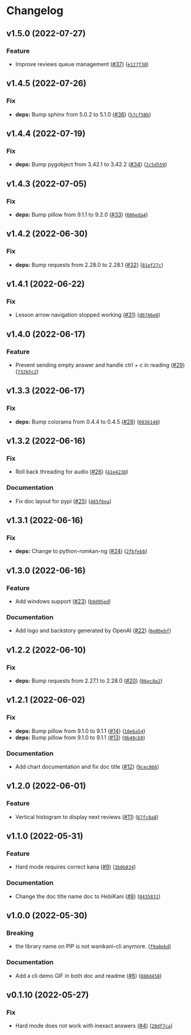 # Changelog

<!--next-version-placeholder-->

## v1.5.0 (2022-07-27)
### Feature
* Improve reviews queue management ([#37](https://github.com/ajite/hebikani/issues/37)) ([`e127f30`](https://github.com/ajite/hebikani/commit/e127f30883898b1a4f52594592be19434545350f))

## v1.4.5 (2022-07-26)
### Fix
* **deps:** Bump sphinx from 5.0.2 to 5.1.0 ([#36](https://github.com/ajite/hebikani/issues/36)) ([`57cf58b`](https://github.com/ajite/hebikani/commit/57cf58b43a4dda1b7b50650389526f09191e78b9))

## v1.4.4 (2022-07-19)
### Fix
* **deps:** Bump pygobject from 3.42.1 to 3.42.2 ([#34](https://github.com/ajite/hebikani/issues/34)) ([`2c5d559`](https://github.com/ajite/hebikani/commit/2c5d559c2e5fd984d65b7d5995709b34f34536a6))

## v1.4.3 (2022-07-05)
### Fix
* **deps:** Bump pillow from 9.1.1 to 9.2.0 ([#33](https://github.com/ajite/hebikani/issues/33)) ([`606eda4`](https://github.com/ajite/hebikani/commit/606eda4e7d11c7da9392364ff20d01c36b74998f))

## v1.4.2 (2022-06-30)
### Fix
* **deps:** Bump requests from 2.28.0 to 2.28.1 ([#32](https://github.com/ajite/hebikani/issues/32)) ([`81ef27c`](https://github.com/ajite/hebikani/commit/81ef27cb5309488a12b92cd2e16da47ad969e95b))

## v1.4.1 (2022-06-22)
### Fix
* Lesson arrow navigation stopped working ([#31](https://github.com/ajite/hebikani/issues/31)) ([`d0746e0`](https://github.com/ajite/hebikani/commit/d0746e09daf91265eef15630199988ff60ee0078))

## v1.4.0 (2022-06-17)
### Feature
* Prevent sending empty answer and handle ctrl + c in reading ([#29](https://github.com/ajite/hebikani/issues/29)) ([`732b5c2`](https://github.com/ajite/hebikani/commit/732b5c2619da0b6a6942a857158a1875d1f756d8))

## v1.3.3 (2022-06-17)
### Fix
* **deps:** Bump colorama from 0.4.4 to 0.4.5 ([#28](https://github.com/ajite/hebikani/issues/28)) ([`0836148`](https://github.com/ajite/hebikani/commit/083614899a15cf2ad0a1299502abd7f0db325f76))

## v1.3.2 (2022-06-16)
### Fix
* Roll back threading for audio ([#26](https://github.com/ajite/hebikani/issues/26)) ([`41e4238`](https://github.com/ajite/hebikani/commit/41e423817b9c8f8df1526b0651b4462ce10f8a44))

### Documentation
* Fix doc layout for pypi ([#25](https://github.com/ajite/hebikani/issues/25)) ([`485f6ea`](https://github.com/ajite/hebikani/commit/485f6ea177b413fa3abff361e13c53c36bffbe23))

## v1.3.1 (2022-06-16)
### Fix
* **deps:** Change to python-romkan-ng ([#24](https://github.com/ajite/hebikani/issues/24)) ([`2fbfebb`](https://github.com/ajite/hebikani/commit/2fbfebb249bb39bc0f0039a6ce4620cae8eac60a))

## v1.3.0 (2022-06-16)
### Feature
* Add windows support ([#23](https://github.com/ajite/hebikani/issues/23)) ([`b9d95ed`](https://github.com/ajite/hebikani/commit/b9d95ed22d16f5b56577f15bdc5f2b56b3f087ad))

### Documentation
* Add logo and backstory generated by OpenAI ([#22](https://github.com/ajite/hebikani/issues/22)) ([`6e0bebf`](https://github.com/ajite/hebikani/commit/6e0bebf13944c9938f8feb15e60d283a15508645))

## v1.2.2 (2022-06-10)
### Fix
* **deps:** Bump requests from 2.27.1 to 2.28.0 ([#20](https://github.com/ajite/hebikani/issues/20)) ([`06ec8e2`](https://github.com/ajite/hebikani/commit/06ec8e2f8fd82e539ea4547d6290d2199972952a))

## v1.2.1 (2022-06-02)
### Fix
* **deps:** Bump pillow from 9.1.0 to 9.1.1 ([#14](https://github.com/ajite/hebikani/issues/14)) ([`10e6a54`](https://github.com/ajite/hebikani/commit/10e6a549185976321b307d8a1d994d2744d6b88c))
* **deps:** Bump pillow from 9.1.0 to 9.1.1 ([#13](https://github.com/ajite/hebikani/issues/13)) ([`9b48cb9`](https://github.com/ajite/hebikani/commit/9b48cb9a933bab058342938a43c4ca9349775b75))

### Documentation
* Add chart documentation and fix doc title ([#12](https://github.com/ajite/hebikani/issues/12)) ([`9cec866`](https://github.com/ajite/hebikani/commit/9cec866d368f642afa9d177b3e9423c0aab72d73))

## v1.2.0 (2022-06-01)
### Feature
* Vertical histogram to display next reviews ([#11](https://github.com/ajite/hebikani/issues/11)) ([`67fc8a8`](https://github.com/ajite/hebikani/commit/67fc8a846ab34ec478c7937a69d8401720839792))

## v1.1.0 (2022-05-31)
### Feature
* Hard mode requires correct kana ([#9](https://github.com/ajite/hebikani/issues/9)) ([`3b0b834`](https://github.com/ajite/hebikani/commit/3b0b8347d8d1ef1d9dd6636b61a295d560b1dae1))

### Documentation
* Change the doc title name doc to HebiKani ([#8](https://github.com/ajite/hebikani/issues/8)) ([`0435831`](https://github.com/ajite/hebikani/commit/0435831d22c721c85669d0539b9d2ac2f8d830b4))

## v1.0.0 (2022-05-30)
### Breaking
* the library name on PIP is not wanikani-cli anymore. ([`f9a8ebd`](https://github.com/ajite/hebikani/commit/f9a8ebda6c11d772676c1a2edfd711fd83e6ba9d))

### Documentation
* Add a cli demo GIF in both doc and readme ([#6](https://github.com/ajite/hebikani/issues/6)) ([`888d458`](https://github.com/ajite/hebikani/commit/888d45888dcc8f8ac608c9e06f2fae44a052fe09))

## v0.1.10 (2022-05-27)
### Fix
* Hard mode does not work with inexact answers ([#4](https://github.com/ajite/hebikani/issues/4)) ([`20df7ca`](https://github.com/ajite/hebikani/commit/20df7caa96d6f1f01f8a49054be51c9d14d51592))
